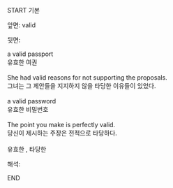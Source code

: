 START
기본

앞면:
valid


뒷면:
<div>a valid passport </div><div>유효한 여권</div><div><br></div><div><div>She had valid reasons for not supporting the proposals. </div><div>그녀는 그 제안들을 지지하지 않을 타당한 이유들이 있었다.</div></div><div><br></div><div><div>a valid password </div><div>유효한 비밀번호</div></div><div><br></div><div><div>The point you make is perfectly valid. </div><div><div>당신이 제시하는 주장은 전적으로 타당하다.</div></div></div><div><br></div><div>유효한 , 타당한 <br></div>


해석:

END
